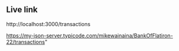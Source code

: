 ## Live link
http://localhost:3000/transactions


https://my-json-server.typicode.com/mikewainaina/BankOfFlatiron-22/transactions"
